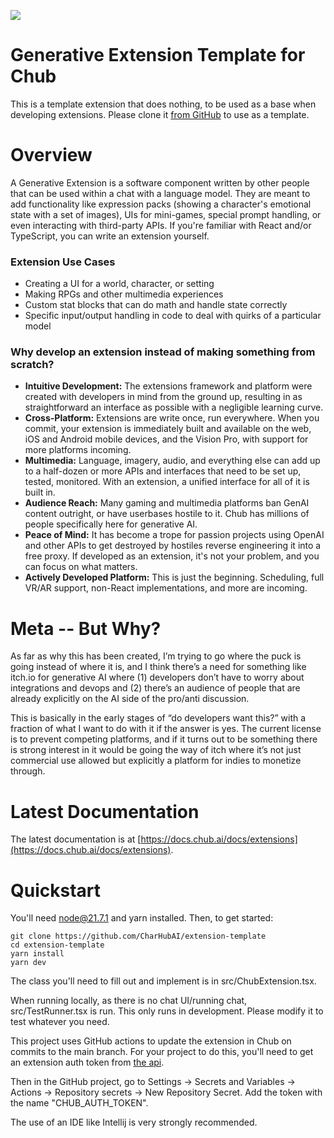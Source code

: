 ![](demo.GIF)

# Generative Extension Template for Chub

This is a template extension that does nothing, to be used as a base
when developing extensions. Please clone it [from GitHub](https://github.com/CharHubAI/extension-template) to use as a template.

# Overview

A Generative Extension is a software component written by other people that can be used within a chat with a language model. They are meant to add functionality like expression packs (showing a character's emotional state with a set of images), UIs for mini-games, special prompt handling, or even interacting with third-party APIs. If you're familiar with React and/or TypeScript, you can write an extension yourself.

### Extension Use Cases
- Creating a UI for a world, character, or setting
- Making RPGs and other multimedia experiences
- Custom stat blocks that can do math and handle state correctly
- Specific input/output handling in code to deal with quirks of a particular model

### Why develop an extension instead of making something from scratch?
- **Intuitive Development:** The extensions framework and platform were created with developers in mind from the ground up, resulting in as straightforward an interface as possible with a negligible learning curve. 
- **Cross-Platform:** Extensions are write once, run everywhere. When you commit, your extension is immediately built and available on the web, iOS and Android mobile devices, and the Vision Pro, with support for more platforms incoming. 
- **Multimedia:** Language, imagery, audio, and everything else can add up to a half-dozen or more APIs and interfaces that need to be set up, tested, monitored. With an extension, a unified interface for all of it is built in.
- **Audience Reach:** Many gaming and multimedia platforms ban GenAI content outright, or have userbases hostile to it. Chub has millions of people specifically here for generative AI.
- **Peace of Mind:** It has become a trope for passion projects using OpenAI and other APIs to get destroyed by hostiles reverse engineering it into a free proxy. If developed as an extension, it's not your problem, and you can focus on what matters.
- **Actively Developed Platform:** This is just the beginning. Scheduling, full VR/AR support, non-React implementations, and more are incoming.


# Meta -- But Why?

As far as why this has been created, I’m trying to go where the puck is going instead of where it is, and I think there’s a need for something like itch.io for generative AI where (1) developers don’t have to worry about integrations and devops and (2) there’s an audience of people that are already explicitly on the AI side of the pro/anti discussion.

This is basically in the early stages of “do developers want this?” with a fraction of what I want to do with it if the answer is yes. The current license is to prevent competing platforms, and if it turns out to be something there is strong interest in it would be going the way of itch where it’s not just commercial use allowed but explicitly a platform for indies to monetize through.

# Latest Documentation

The latest documentation is at [https://docs.chub.ai/docs/extensions](https://docs.chub.ai/docs/extensions).

# Quickstart

You'll need node@21.7.1 and yarn installed.
Then, to get started:

``` 
git clone https://github.com/CharHubAI/extension-template
cd extension-template
yarn install
yarn dev
```

The class you'll need to fill out and implement is in src/ChubExtension.tsx.

When running locally, as there is no chat UI/running chat, src/TestRunner.tsx is run. This only runs in development.
Please modify it to test whatever you need.

This project uses GitHub actions to update the extension in Chub on 
commits to the main branch. For your project to do this,
you'll need to get an extension auth token from [the api](https://api.chub.ai/openapi/swagger#/User%20Account/create_projects_token_account_tokens_projects_post).

Then in the GitHub project, go to Settings -> Secrets and Variables -> Actions ->
Repository secrets -> New Repository Secret. Add the token with the name "CHUB_AUTH_TOKEN".

The use of an IDE like Intellij is very strongly recommended.
